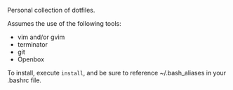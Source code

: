 Personal collection of dotfiles.

Assumes the use of the following tools:
* vim and/or gvim
* terminator
* git
* Openbox

To install, execute `install`, and be sure to reference ~/.bash_aliases in your .bashrc file.

